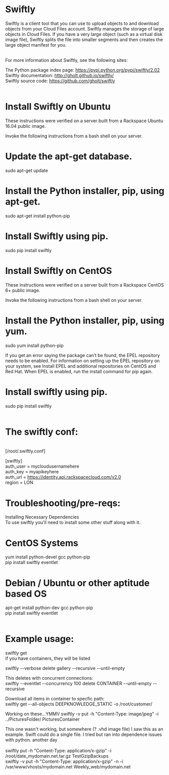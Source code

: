 # Swiftly

<p>Swiftly is a client tool that you can use to upload objects to and download objects from your Cloud Files account. Swiftly manages the storage of large objects in Cloud Files. If you have a very large object (such as a virtual disk image file), Swiftly splits the file into smaller segments and then creates the large object manifest for you.</p>
<br>
For more information about Swiftly, see the following sites:<br>

The Python package index page: https://pypi.python.org/pypi/swiftly/2.02<br>
Swiftly documentation: http://gholt.github.io/swiftly/<br>
Swiftly source code: https://github.com/gholt/swiftly<br>
<br>

# Install Swiftly on Ubuntu 
These instructions were verified on a server built from a Rackspace Ubuntu 16.04 public image.<br>

Invoke the following instructions from a bash shell on your server.<br>

# Update the apt-get database.
sudo apt-get update<br>

# Install the Python installer, pip, using apt-get.
sudo apt-get install python-pip<br>

# Install Swiftly using pip.
sudo pip install swiftly<br>

# Install Swiftly on CentOS
These instructions were verified on a server built from a Rackspace CentOS 6+ public image.<br>

Invoke the following instructions from a bash shell on your server.<br>

# Install the Python installer, pip, using yum.
sudo yum install python-pip<br>
<p>If you get an error saying the package can’t be found, the EPEL repository needs to be enabled. For information on setting up the EPEL repository on your system, see Install EPEL and additional repositories on CentOS and Red Hat. When EPEL is enabled, run the install command for pip again.</p>

# Install swiftly using pip.
sudo pip install swiftly<br>
<br>

# The swiftly conf:
<br>
[/root/.swiftly.conf]<br>

[swiftly]<br>
auth_user = mycloudusernamehere<br>
auth_key = myapikeyhere<br>
auth_url = https://identity.api.rackspacecloud.com/v2.0<br>
region = LON<br>

# Troubleshooting/pre-reqs:
Installing Necessary Dependencies<br>
To use swiftly you'll need to install some other stuff along with it.<br>

# CentOS Systems
yum install python-devel gcc python-pip<br>
pip install swiftly eventlet<br>
 
# Debian / Ubuntu or other aptitude based OS 
apt-get install python-dev gcc python-pip<br>
pip install swiftly eventlet<br>
<br>

# Example usage:
swiftly get<br>
if you have containers, they will be listed<br>

swiftly --verbose delete gallery --recursive --until-empty<br>

This deletes with concurrent connections:<br>
swiftly --eventlet --concurrency 100 delete CONTAINER --until-empty --recursive<br>

Download all items in container to specfic path:<br>
swiftly get --all-objects DEEPKNOWLEDGE_STATIC -o /root/customer/<br>

Working on these...YMMV
swiftly -v put -h "Content-Type: image/jpeg" -i ../PicturesFolder/ PicturesContainer<br>

This one wasn't working, but somewhere (? .vhd image file) I saw this as an example. Swift could do a single file. I tried but ran into dependence issues with python. another day<br>
<br>
swiftly put -h "Content-Type: application/x-gzip" -i /root/date_mydomain.net.tar.gz TestGzipBackups<br>
swiftly -v put -h "Content-Type: application/x-gzip" -n -i /var/www/vhosts/mydomain.net Weekly_web/mydomain.net<br>
